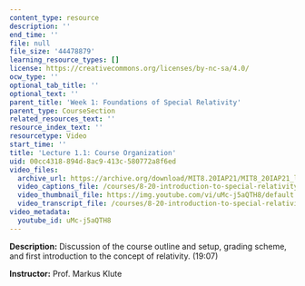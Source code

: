 ```yaml
---
content_type: resource
description: ''
end_time: ''
file: null
file_size: '44478879'
learning_resource_types: []
license: https://creativecommons.org/licenses/by-nc-sa/4.0/
ocw_type: ''
optional_tab_title: ''
optional_text: ''
parent_title: 'Week 1: Foundations of Special Relativity'
parent_type: CourseSection
related_resources_text: ''
resource_index_text: ''
resourcetype: Video
start_time: ''
title: 'Lecture 1.1: Course Organization'
uid: 00cc4318-894d-8ac9-413c-580772a8f6ed
video_files:
  archive_url: https://archive.org/download/MIT8.20IAP21/MIT8_20IAP21_lec01-1_300k.mp4
  video_captions_file: /courses/8-20-introduction-to-special-relativity-january-iap-2021/8483288e0c9b5b24beb9c4d3639b4170_uMc-j5aQTH8.vtt
  video_thumbnail_file: https://img.youtube.com/vi/uMc-j5aQTH8/default.jpg
  video_transcript_file: /courses/8-20-introduction-to-special-relativity-january-iap-2021/f01cb042e1e5ce8d1068d1518452815c_uMc-j5aQTH8.pdf
video_metadata:
  youtube_id: uMc-j5aQTH8
---
```


**Description:** Discussion of the course outline and setup, grading scheme, and first introduction to the concept of relativity. (19:07)

**Instructor:** Prof. Markus Klute

